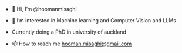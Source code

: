 - 👋 Hi, I’m @hoomanmisaghi
- 👀 I’m interested in Machine learning and Computer Vision and LLMs
-  Currently doing a PhD in university of auckland

- 📫 How to reach me hooman.misaghi@gmail.com

<!---
hoomanmisaghi/hoomanmisaghi is a ✨ special ✨ repository because its `README.md` (this file) appears on your GitHub profile.
You can click the Preview link to take a look at your changes.
--->
